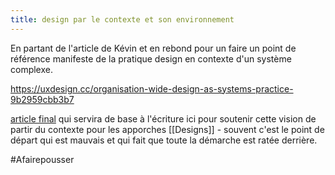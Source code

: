 ```yaml
---
title: design par le contexte et son environnement
---
```


En partant de l'article de Kévin et en rebond pour un faire un point de référence manifeste de la pratique design en contexte d'un système complexe.

https://uxdesign.cc/organisation-wide-design-as-systems-practice-9b2959cbb3b7

[article final](https://uxdesign.cc/organisation-wide-design-as-systems-practice-9b2959cbb3b7) qui servira de base à l'écriture ici pour soutenir cette vision de partir du contexte pour les apporches [[Designs]] - souvent c'est le point de départ qui est mauvais et qui fait que toute la démarche est ratée derrière.

#Afairepousser 